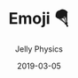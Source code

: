 ---
title: "Emoji :parachute:"
subtitle: "Jelly Physics"
date: 2019-03-05
description: "Guide to Emoji usage in Blowfish"
summary: "📖🏞️🧗🏽🐉🧙🏽‍♂️🧚🏽👸"
tags: ["emoji", "sample"]
logo: "/images/nuno_avatar.jpg"
banner: "/images/city-view.jpg"
showHero: false
---